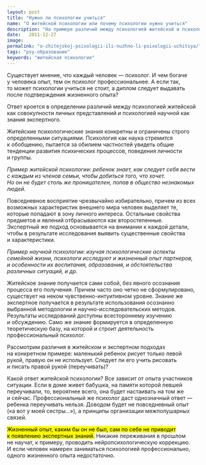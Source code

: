 ```yaml
---
layout: post
title: "Нужно ли психологии учиться"
name: "О житейской психологии или почему психологии нужно учиться"
description: "На примере различий между психологией житейской и психологией научной показывается необходимость профессионального образования"
date:   2011-12-27			 
image: 
permalink: "o-zhitejskoj-psixologii-ili-nuzhno-li-psixologii-uchitsya/"
tags: "psy-образование"
keywords: "житейская психология"
---
```

<p>Существует мнение, что каждый человек&nbsp;— психолог. И&nbsp;чем богаче у&nbsp;человека опыт, тем он&nbsp;психолог профессиональнее. А&nbsp;если так, то&nbsp;может психологии учиться не&nbsp;стоит, а&nbsp;диплом следует выдавать после подтверждения жизненного опыта?</p>
<p>Ответ кроется в&nbsp;определении различий между психологией житейской как совокупности личных представлений и&nbsp;психологией научной как знания экспертного.</p>
<p>Житейские психологические знания конкретны и&nbsp;ограничены строго определенными ситуациями. Психология как наука стремится к&nbsp;обобщению, пытается за&nbsp;обилием частностей увидеть общие тенденции развития психических процессов, поведения личности и&nbsp;группы.</p>
<p><em>Пример житейской психологии: ребенок знает, как следует себя вести с&nbsp;каждым из&nbsp;членов семьи, чтобы добиться того, что хочет. Но&nbsp;он&nbsp;не&nbsp;будет столь&nbsp;же проницателен, попав в&nbsp;общество незнакомых людей.</em></p>
<p>Повседневное восприятие чрезвычайно избирательно, причем из&nbsp;всех возможных характеристик внешнего мира человек выделяет&nbsp;те, которые попадают в&nbsp;зону личного интереса. Остальные свойства предметов и&nbsp;явлений отбрасываются как второстепенные. Экспертный&nbsp;же подход основывается на&nbsp;внимании к&nbsp;каждой детали, чтобы в&nbsp;результате исследования выявить существенные свойства и&nbsp;характеристики.</p>
<p><em>Пример научной психологии: изучая психологические аспекты семейной жизни, психологи исследуют и&nbsp;жизненный опыт партнеров, и&nbsp;особенности их&nbsp;воспитания, образования, и&nbsp;обстоятельства различных ситуаций, и&nbsp;др.<br/>
 	</em>
</p>
<p>Житейское знание получается сами собой, без явного осознания процесса его получения. Причем часто оно четко не&nbsp;сформулировано, существует на&nbsp;неком чувственно-интуитивном уровне. Знание&nbsp;же экспертное получается в&nbsp;результате использования осознанно выбранной методологии и&nbsp;научно-исследовательских методов. Результаты исследований доступны всестороннему изучению и&nbsp;обсуждению. Само&nbsp;же знание формируется в&nbsp;определенную теоретическую базу, на&nbsp;которой и&nbsp;строит деятельность профессиональный психолог.</p>
<p>Рассмотрим различия в&nbsp;житейском и&nbsp;экспертном подходах на&nbsp;конкретном примере: маленький ребенок рисует только левой рукой, правую он&nbsp;не&nbsp;использует. Следует&nbsp;ли его учить рисовать и&nbsp;писать правой рукой (переучивать)?</p>
<p>Какой ответ житейской психологии? Все зависит от&nbsp;опыта участников ситуации. Если в&nbsp;доме живет бабушка, на&nbsp;памяти которой левшей переучивали, то, вероятнее всего, она будет настаивать на&nbsp;том&nbsp;же и&nbsp;сейчас. Профессиональный&nbsp;же психолог даст однозначный ответ&nbsp;— ребенка переучивать нельзя. Доводом будет не&nbsp;повседневный опыт («а&nbsp;вот у&nbsp;моей сестры...»), а&nbsp;принципы организации межполушарных связей.</p>
<p><mark>Жизненный опыт, каким&nbsp;бы он&nbsp;не&nbsp;был, сам по&nbsp;себе не&nbsp;приводит к&nbsp;появлению экспертных знаний.</mark> Никакие переживания в&nbsp;прошлом не&nbsp;научат, к&nbsp;примеру, проводить нейропсихологическую коррекцию. И&nbsp;если человек намерен заниматься психологией профессионально, одного жизненного опыта недостаточно.</p>
